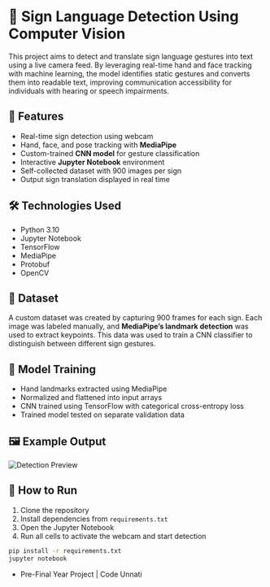 # 🤟 Sign Language Detection Using Computer Vision

This project aims to detect and translate sign language gestures into text using a live camera feed. By leveraging real-time hand and face tracking with machine learning, the model identifies static gestures and converts them into readable text, improving communication accessibility for individuals with hearing or speech impairments.

## 🚀 Features

- Real-time sign detection using webcam
- Hand, face, and pose tracking with **MediaPipe**
- Custom-trained **CNN model** for gesture classification
- Interactive **Jupyter Notebook** environment
- Self-collected dataset with 900 images per sign
- Output sign translation displayed in real time

## 🛠️ Technologies Used

- Python 3.10  
- Jupyter Notebook  
- TensorFlow  
- MediaPipe  
- Protobuf  
- OpenCV  

## 📁 Dataset

A custom dataset was created by capturing 900 frames for each sign. Each image was labeled manually, and **MediaPipe’s landmark detection** was used to extract keypoints. This data was used to train a CNN classifier to distinguish between different sign gestures.

## 🧠 Model Training

- Hand landmarks extracted using MediaPipe
- Normalized and flattened into input arrays
- CNN trained using TensorFlow with categorical cross-entropy loss
- Trained model tested on separate validation data

## 🖼️ Example Output

![Detection Preview](path/to/your/image.png) 

## 📌 How to Run

1. Clone the repository  
2. Install dependencies from `requirements.txt`  
3. Open the Jupyter Notebook  
4. Run all cells to activate the webcam and start detection

```bash
pip install -r requirements.txt
jupyter notebook
```

- Pre-Final Year Project | Code Unnati
